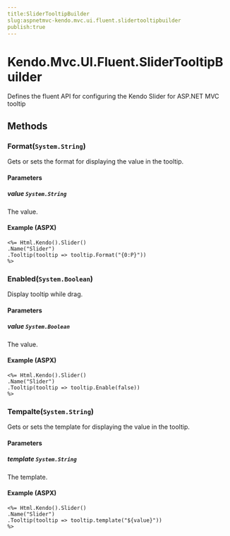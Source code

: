 ```yaml
---
title:SliderTooltipBuilder
slug:aspnetmvc-kendo.mvc.ui.fluent.slidertooltipbuilder
publish:true
---
```


# Kendo.Mvc.UI.Fluent.SliderTooltipBuilder
Defines the fluent API for configuring the Kendo Slider for ASP.NET MVC tooltip



## Methods

### Format(`System.String`)
Gets or sets the format for displaying the value in the tooltip.


#### Parameters

##### value `System.String`
The value.




#### Example (ASPX)
    <%= Html.Kendo().Slider()
    .Name("Slider")
    .Tooltip(tooltip => tooltip.Format("{0:P}"))
    %>


### Enabled(`System.Boolean`)
Display tooltip while drag.


#### Parameters

##### value `System.Boolean`
The value.




#### Example (ASPX)
    <%= Html.Kendo().Slider()
    .Name("Slider")
    .Tooltip(tooltip => tooltip.Enable(false))
    %>


### Tempalte(`System.String`)
Gets or sets the template for displaying the value in the tooltip.


#### Parameters

##### template `System.String`
The template.




#### Example (ASPX)
    <%= Html.Kendo().Slider()
    .Name("Slider")
    .Tooltip(tooltip => tooltip.template("${value}"))
    %>



 
